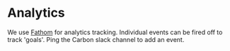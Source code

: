 # Analytics

We use [Fathom](https://app.usefathom.com/share/vmsgxqrs/carbondesignsystem.com) for analytics tracking. Individual events can be fired off to track 'goals'. Ping the Carbon slack channel to add an event.
